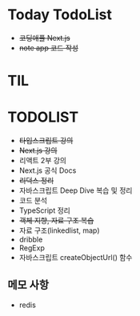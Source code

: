 # Today TodoList

- ~~코딩애플 Next.js~~
- ~~note app 코드 작성~~

# TIL

# TODOLIST

- ~~타입스크립트 강의~~
- ~~Next.js 강의~~
- 리액트 2부 강의
- Next.js 공식 Docs
- ~~리덕스 정리~~
- 자바스크립트 Deep Dive 복습 및 정리
- 코드 분석
- TypeScript 정리
- ~~객체 지향, 자료 구조 복습~~
- 자료 구조(linkedlist, map)
- dribble
- RegExp
- 자바스크립트 createObjectUrl() 함수

## 메모 사항

- redis
